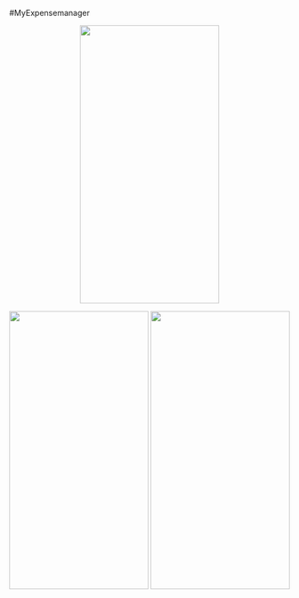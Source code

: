 #MyExpensemanager

<p align="center">
  <img src="https://github.com/shimulappsdev/My-Expense-Manager/assets/118614364/6a7dc227-8259-4760-aa2e-8aaf4dea635f" width="250" height = "500" >
</p>

<p align="center">
  <img src="https://user-images.githubusercontent.com/" width="250" height = "500" >
  <img src="https://user-images.githubusercontent.com/" width="250" height = "500" >
</p>

